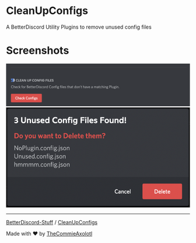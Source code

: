 # CleanUpConfigs

A BetterDiscord Utility Plugins to remove unused config files

# Screenshots

<img width="600" src="./assets/Settings.png">
<img width="600" src="./assets/Popup.png">

---

[BetterDiscord-Stuff](https://github.com/TheCommieAxolotl/BetterDiscord-Stuff) / [CleanUpConfigs](https://github.com/TheCommieAxolotl/BetterDiscord-Stuff/tree/main/CleanUpConfigs)

Made with ❤️ by [TheCommieAxolotl](github.com/TheCommieAxolotl)